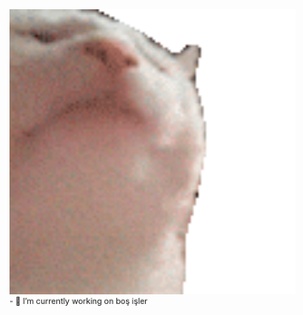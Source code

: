 <img src="https://raw.githubusercontent.com/ismailkarsli/ismailkarsli/master/catJam.gif" width="672">
- 🔭 I’m currently working on boş işler

<!--
- 🔭 I’m currently working on boş işler
- 🌱 I’m currently learning ...
- 👯 I’m looking to collaborate on ...
- 🤔 I’m looking for help with ...
- 💬 Ask me about ...
- 📫 How to reach me: ...
- 😄 Pronouns: ...
- ⚡ Fun fact: ...
-->
